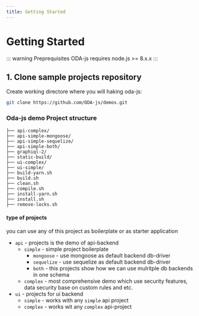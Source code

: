 ```yaml
---
title: Getting Started
---
```


# Getting Started

::: warning Preprequisites
ODA-js requires node.js >= 8.x.x
:::

## 1. Clone sample projects repository

Create working directore where you will haking oda-js:

```bash
git clone https://github.com/ODA-js/demos.git

```

### Oda-js demo Project structure

```
├── api-complex/
├── api-simple-mongoose/
├── api-simple-sequelize/
├── api-simple-both/
├── graphiql-2/
├── static-build/
├── ui-complex/
├── ui-simple/
├── build-yarn.sh
├── build.sh
├── clean.sh
├── compile.sh
├── install-yarn.sh
├── install.sh
├── remove-locks.sh
```

#### type of projects

you can use any of this project as boilerplate or as starter application

- `api` - projects is the demo of api-backend
  - `simple` - simple project boilerplate
    - `mongoose` - use mongoose as default backend db-driver
    - `sequelize` - use sequelize as default backend db-driver
    - `both` - this projects show how we can use mulritple db backends in one schema
  - `complex` - most comprehensive demo which use security features, data security base on custom rules and etc.
- `ui` - projects for ui backend
  - `simple` - works with any `simple` api project
  - `complex` - works wit any `complex` api-project


